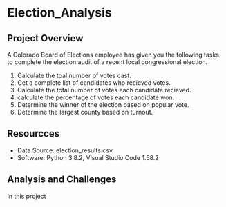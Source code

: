 # Election_Analysis

## Project Overview
A Colorado Board of Elections employee has given you the following tasks to complete the election audit of a recent local congressional election.

1. Calculate the toal number of votes cast.
2. Get a complete list of candidates who recieved votes.
3. Calculate the total number of votes each candidate recieved.
4. calculate the percentage of votes each candidate won.
5. Determine the winner of the election based on popular vote.
6. Determine the largest county based on turnout.

## Resourcces
- Data Source: election_results.csv
- Software: Python 3.8.2, Visual Studio Code 1.58.2

## Analysis and Challenges
In this project
